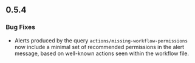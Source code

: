 ## 0.5.4

### Bug Fixes

* Alerts produced by the query `actions/missing-workflow-permissions` now include a minimal set of recommended permissions in the alert message, based on well-known actions seen within the workflow file.
